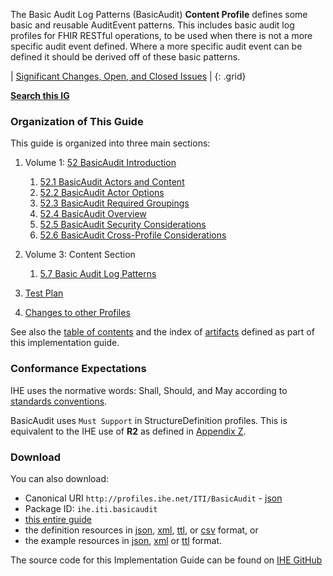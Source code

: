 The Basic Audit Log Patterns (BasicAudit) **Content Profile** defines some basic and reusable AuditEvent patterns. This includes basic audit log profiles for FHIR RESTful operations, to be used when there is not a more specific audit event defined. Where a more specific audit event can be defined it should be derived off of these basic patterns.

<div markdown="1" class="stu-note">

| [Significant Changes, Open, and Closed Issues](issues.html) |
{: .grid}

**[Search this IG](https://www.google.com/search?q=site%3Ahttps%3A%2F%2Fprofiles.ihe.net%2FITI%2FBasicAudit)**

</div>

### Organization of This Guide
This guide is organized into three main sections:

1. Volume 1: [52 BasicAudit Introduction](volume-1.html)
    1. [52.1 BasicAudit Actors and Content](volume-1.html#1521-basicaudit-actors-and-content)
    2. [52.2 BasicAudit Actor Options](volume-1.html#1522-basicaudit-actor-options)
    3. [52.3 BasicAudit Required Groupings](volume-1.html#1523-basicaudit-required-actor-grouping)
    4. [52.4 BasicAudit Overview](volume-1.html#1524-basicaudit-overview)
    5. [52.5 BasicAudit Security Considerations](volume-1.html#1525-basicaudit-security-considerations)
    6. [52.6 BasicAudit Cross-Profile Considerations](volume-1.html#1526-basicaudit-cross-profile-considerations)

2. Volume 3: Content Section
    1. [5.7 Basic Audit Log Patterns](content.html)
	
4. [Test Plan](testplan.html)

5. [Changes to other Profiles](other.html)

See also the [table of contents](toc.html) and
the index of [artifacts](artifacts.html) defined as part of this implementation guide.

### Conformance Expectations

IHE uses the normative words: Shall, Should, and May according to [standards conventions](https://profiles.ihe.net/GeneralIntro/ch-E.html).

BasicAudit uses ```Must Support``` in StructureDefinition profiles. This is equivalent to the IHE use of **R2** as defined in [Appendix Z](https://profiles.ihe.net/ITI/TF/Volume2/ch-Z.html#z.10-profiling-conventions-for-constraints-on-fhir).

### Download 

You can also download:

* Canonical URI `http://profiles.ihe.net/ITI/BasicAudit` - [json](ImplementationGuide-ihe.iti.basicaudit.json)
* Package ID: `ihe.iti.basicaudit`
* [this entire guide](full-ig.zip)
* the definition resources in [json](definitions.json.zip), [xml](definitions.xml.zip), [ttl](definitions.ttl.zip), or [csv](csvs.zip) format, or
* the example resources in [json](examples.json.zip), [xml](examples.xml.zip) or [ttl](examples.ttl.zip) format.

The source code for this Implementation Guide can be found on [IHE GitHub](https://github.com/IHE/ITI.BasicAudit)
